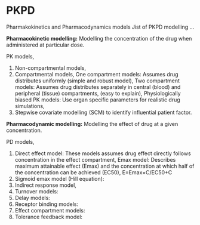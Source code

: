 # PKPD
Pharmakokinetics and Pharmacodynamics models
Jist of PKPD modelling …

**Pharmacokinetic modelling:** Modelling the concentration of the drug when administered at particular dose.

PK models,

1. Non-compartmental models,
2. Compartmental models, 
  One compartment models: Assumes drug distributes uniformly (simple and robust model),
  Two compartment models: Assumes drug distributes separately in central (blood) and peripheral (tissue) compartments, (easy to explain), 
  Physiologically biased PK models: Use organ specific parameters for realistic drug simulations,
3. Stepwise covariate modelling (SCM) to identify influential patient factor. 

**Pharmacodynamic modelling:** Modelling the effect of drug at a given concentration.

PD models,

1. Direct effect model: These models assumes drug effect directly follows concentration in the effect compartment,
Emax model: Describes maximum attainable effect (Emax) and the concentration at which half of the concentration can be achieved (EC50), 
E=Emax×C/EC50+C 
2. Sigmoid emax model (Hill equation): 
3. Indirect response model,
4. Turnover models:
5. Delay models:
6. Receptor binding models:
7. Effect compartment models:
8. Tolerance feedback model:

